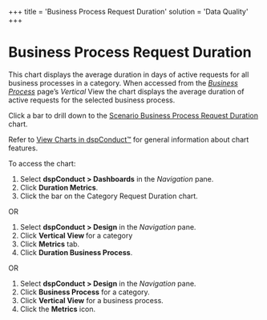 +++
title = 'Business Process Request Duration'
solution = 'Data Quality'
+++

# Business Process Request Duration

This chart displays the average duration in days of active requests for
all business processes in a category. When accessed from the *[*Business
Process*](Business_Process_H.htm)* page’s *Vertical* View the chart
displays the average duration of active requests for the selected
business process.

Click a bar to drill down to the [Scenario Business Process Request
Duration](Scenario_BP_Request_Duration.htm) chart.

Refer to [View Charts in dspConduct™](../Use_Cases/View_Charts.htm) for
general information about chart features.

To access the chart:

1.  Select **dspConduct \> Dashboards** in the *Navigation* pane.
2.  Click **Duration Metrics**.
3.  Click the bar on the Category Request Duration chart.

OR

1.  Select **dspConduct \> Design** in the *Navigation* pane.
2.  Click **Vertical View <span style="font-weight: normal;">for a
    category</span>**
3.  Click **Metrics** tab.
4.  Click **Duration Business Process**.

OR

1.  Select **dspConduct \> Design** in the *Navigation* pane.
2.  Click **Business Process** for a category.
3.  Click **Vertical View** for a business process.
4.  Click the **Metrics** icon.
